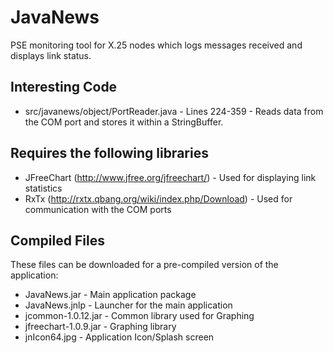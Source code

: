 JavaNews
========

PSE monitoring tool for X.25 nodes which logs messages received and displays link status.

Interesting Code
----------------
- src/javanews/object/PortReader.java - Lines 224-359 - Reads data from the COM port and stores it within a StringBuffer.

Requires the following libraries
---------------------------------
- JFreeChart (http://www.jfree.org/jfreechart/) - Used for displaying link statistics
- RxTx (http://rxtx.qbang.org/wiki/index.php/Download) - Used for communication with the COM ports

Compiled Files
--------------
These files can be downloaded for a pre-compiled version of the application:
- JavaNews.jar - Main application package
- JavaNews.jnlp - Launcher for the main application
- jcommon-1.0.12.jar - Common library used for Graphing
- jfreechart-1.0.9.jar - Graphing library
- jnIcon64.jpg - Application Icon/Splash screen
